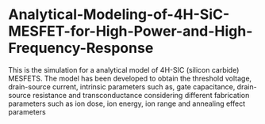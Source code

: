 # Analytical-Modeling-of-4H-SiC-MESFET-for-High-Power-and-High-Frequency-Response
This is the simulation for a analytical model of 4H-SIC (silicon carbide) MESFETS. The model has been developed to obtain the threshold voltage, drain-source current, intrinsic parameters such as, gate capacitance, drain-source resistance and transconductance considering different fabrication parameters such as ion dose, ion energy, ion range and annealing effect parameters
